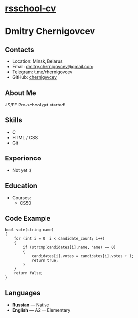 # [rsschool-cv](https://chernigovcev.github.io/rsschool-cv/)

# Dmitry Chernigovcev

## Contacts
- Location: Minsk, Belarus
- Email: dmitry.chernigovcev@gmail.com
- Telegram: t.me/chernigovcev
- GitHub: [chernigovcev](https://github.com/chernigovcev)

## About Me
JS/FE Pre-school get started!

## Skills
- С
- HTML / CSS
- Git

## Experience
- Not yet :(

## Education 
- Courses:
  - CS50

## Code Example
```
bool vote(string name)
{
    for (int i = 0; i < candidate_count; i++)
    {
        if (strcmp(candidates[i].name, name) == 0)
        {
            candidates[i].votes = candidates[i].votes + 1;
            return true;
        }
    }
    return false;
}
```
## Languages
- __Russian__ — Native
- __English__ — A2 — Elementary
